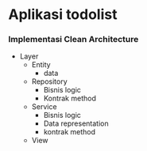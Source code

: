 # Aplikasi todolist 
### Implementasi Clean Architecture
- Layer
    - Entity
      - data
    - Repository
      - Bisnis logic
      - Kontrak method
    - Service
      - Bisnis logic
      - Data representation
      - kontrak method
    - View

      